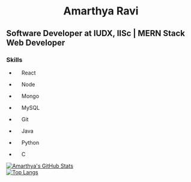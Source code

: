 <!--
**Amarthya03/Amarthya03** is a ✨ _special_ ✨ repository because its `README.md` (this file) appears on your GitHub profile.

Here are some ideas to get you started:

- 🔭 I’m currently working on ...
- 🌱 I’m currently learning ...
- 👯 I’m looking to collaborate on ...
- 🤔 I’m looking for help with ...
- 💬 Ask me about ...
- 📫 How to reach me: ...
- 😄 Pronouns: ...
- ⚡ Fun fact: ...
-->

<h1 style="text-align: center">Amarthya Ravi</h1>

## Software Developer at IUDX, IISc | MERN Stack Web Developer

### Skills

-   <img src="https://upload.wikimedia.org/wikipedia/commons/thumb/a/a7/React-icon.svg/539px-React-icon.svg.png" width=13> React

-   <img src="https://e7.pngegg.com/pngimages/306/37/png-clipart-node-js-logo-node-js-javascript-web-application-express-js-computer-software-others-miscellaneous-text.png" width=13> Node

-   <img src="https://mpng.subpng.com/20190401/zsf/kisspng-mongodb-document-oriented-database-nosql-openshift-web-app-development-servcie-in-dehradun-5ca1b8cb8a0f32.3708278115541024755655.jpg" width=13> Mongo

-   <img src="https://img.favpng.com/1/17/22/mysql-enterprise-website-development-oracle-corporation-computer-programming-png-favpng-mjByXa3fvHcK6rz9ufu9Dwn8s_t.jpg" width=13> MySQL

-   <img src="https://clouddayscom.files.wordpress.com/2020/07/git-icon-1788c.png" width=13> Git

-   <img src="https://p7.hiclipart.com/preview/1011/30/511/java-runtime-environment-java-development-kit-computer-software-macos-gucci-logo-thumbnail.jpg" width=13> Java

-   <img src="https://upload.wikimedia.org/wikipedia/commons/thumb/c/c3/Python-logo-notext.svg/2048px-Python-logo-notext.svg.png" width=13> Python
-   <img src="https://e7.pngegg.com/pngimages/724/306/png-clipart-c-c.png" width=13> C

[![Amarthya's GitHub Stats](https://github-readme-stats.vercel.app/api?username=Amarthya03&show_icons=truel)](https://github.com/anuraghazra/github-readme-stats)
<br>
[![Top Langs](https://github-readme-stats.vercel.app/api/top-langs/?username=Amarthya03)](https://github.com/anuraghazra/github-readme-stats)
